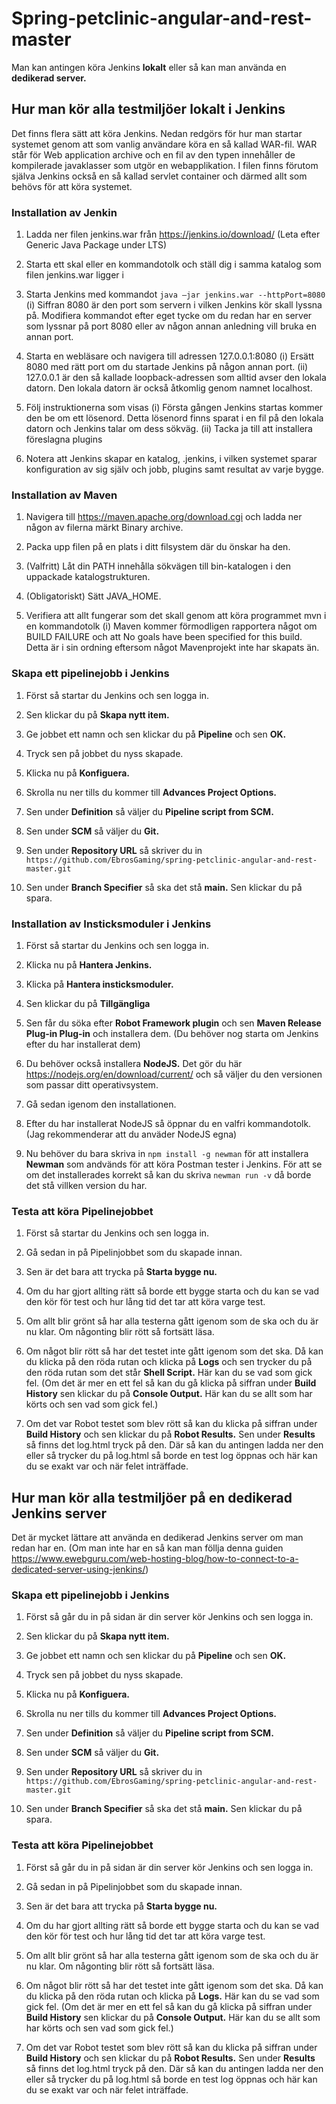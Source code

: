 # Spring-petclinic-angular-and-rest-master

Man kan antingen köra Jenkins **lokalt** eller så kan man använda en **dedikerad server.** 

## Hur man kör alla testmiljöer **lokalt** i Jenkins
Det finns flera sätt att köra Jenkins. Nedan redgörs för hur man startar systemet genom att som
vanlig användare köra en så kallad WAR-fil. WAR står för Web application archive och en fil av den
typen innehåller de kompilerade javaklasser som utgör en webapplikation. I filen finns förutom själva
Jenkins också en så kallad servlet container och därmed allt som behövs för att köra systemet.

### Installation av Jenkin
1. Ladda ner filen jenkins.war från https://jenkins.io/download/ (Leta efter Generic Java Package under LTS)
   
2. Starta ett skal eller en kommandotolk och ställ dig i samma katalog som filen jenkins.war
   ligger i
   
3. Starta Jenkins med kommandot ```java –jar jenkins.war --httpPort=8080```  
   (i) Siffran 8080 är den port som servern i vilken Jenkins kör skall lyssna på. Modifiera
   kommandot efter eget tycke om du redan har en server som lyssnar på port 8080
   eller av någon annan anledning vill bruka en annan port.
   
4. Starta en webläsare och navigera till adressen 127.0.0.1:8080
   (i) Ersätt 8080 med rätt port om du startade Jenkins på någon annan port.
   (ii) 127.0.0.1 är den så kallade loopback-adressen som alltid avser den lokala datorn.
   Den lokala datorn är också åtkomlig genom namnet localhost.

5. Följ instruktionerna som visas
   (i) Första gången Jenkins startas kommer den be om ett lösenord. Detta lösenord finns
   sparat i en fil på den lokala datorn och Jenkins talar om dess sökväg.
   (ii) Tacka ja till att installera föreslagna plugins

6. Notera att Jenkins skapar en katalog, .jenkins, i vilken systemet sparar konfiguration av sig
   själv och jobb, plugins samt resultat av varje bygge.
   
### Installation av Maven

1. Navigera till https://maven.apache.org/download.cgi och ladda ner någon av filerna märkt
   Binary archive.
   
2. Packa upp filen på en plats i ditt filsystem där du önskar ha den.

3. (Valfritt) Låt din PATH innehålla sökvägen till bin-katalogen i den uppackade
   katalogstrukturen.

4. (Obligatoriskt) Sätt JAVA_HOME.

5. Verifiera att allt fungerar som det skall genom att köra programmet mvn i en kommandotolk
   (i) Maven kommer förmodligen rapportera något om BUILD FAILURE och att No goals
   have been specified for this build. Detta är i sin ordning eftersom något Mavenprojekt inte har skapats än.
   
### Skapa ett pipelinejobb i Jenkins

1. Först så startar du Jenkins och sen logga in.

2. Sen klickar du på **Skapa nytt item.**

3. Ge jobbet ett namn och sen klickar du på **Pipeline** och sen **OK.**

4. Tryck sen på jobbet du nyss skapade.

5. Klicka nu på **Konfiguera.**

6. Skrolla nu ner tills du kommer till **Advances Project Options.**

7. Sen under **Definition** så väljer du **Pipeline script from SCM.**

8. Sen under **SCM** så väljer du **Git.**

9. Sen under **Repository URL** så skriver du in ```https://github.com/EbrosGaming/spring-petclinic-angular-and-rest-master.git```

10. Sen under **Branch Specifier** så ska det stå **main.** Sen klickar du på spara.

### Installation av **Insticksmoduler** i Jenkins

1. Först så startar du Jenkins och sen logga in.

2. Klicka nu på **Hantera Jenkins.**

3. Klicka på **Hantera insticksmoduler.**

4. Sen klickar du på **Tillgängliga**

5. Sen får du söka efter **Robot Framework plugin** och sen **Maven Release Plug-in Plug-in** och installera dem.
   (Du behöver nog starta om Jenkins efter du har installerat dem)

6. Du behöver också installera **NodeJS.** Det gör du här https://nodejs.org/en/download/current/ och så väljer du den 
   versionen som passar ditt operativsystem.
   
7. Gå sedan igenom den installationen.

8. Efter du har installerat NodeJS så öppnar du en valfri kommandotolk. (Jag rekommenderar att du anväder NodeJS egna)

9. Nu behöver du bara skriva in ```npm install -g newman``` för att installera **Newman** som andvänds för att köra Postman tester i Jenkins.
   För att se om det installerades korrekt så kan du skriva ```newman run -v``` då borde det stå villken version du har.
   
### Testa att köra Pipelinejobbet

1. Först så startar du Jenkins och sen logga in.

2. Gå sedan in på Pipelinjobbet som du skapade innan.

3. Sen är det bara att trycka på **Starta bygge nu.**

4. Om du har gjort allting rätt så borde ett bygge starta och du kan se vad den kör för test och hur lång tid det tar att köra varge test.

5. Om allt blir grönt så har alla testerna gått igenom som de ska och du är nu klar. Om någonting blir rött så fortsätt läsa.

6. Om något blir rött så har det testet inte gått igenom som det ska. Då kan du klicka på den röda rutan och klicka på **Logs** och sen trycker du på den röda rutan 
   som det står **Shell Script.** Här kan du se vad som gick fel. (Om det är mer en ett fel så kan du gå klicka på siffran under **Build History** sen klickar du på **Console Output.**
   Här kan du se allt som har körts och sen vad som gick fel.)

7. Om det var Robot testet som blev rött så kan du klicka på siffran under **Build History** och sen klickar du på **Robot Results.** Sen under **Results** så finns det
   log.html tryck på den. Där så kan du antingen ladda ner den eller så trycker du på log.html så borde en test log öppnas och här kan du se exakt var och när felet inträffade.


## Hur man kör alla testmiljöer på en **dedikerad Jenkins server**
Det är mycket lättare att använda en dedikerad Jenkins server om man redan har en. 
(Om man inte har en så kan man föllja denna guiden https://www.ewebguru.com/web-hosting-blog/how-to-connect-to-a-dedicated-server-using-jenkins/)

### Skapa ett pipelinejobb i Jenkins

1. Först så går du in på sidan är din server kör Jenkins och sen logga in.

2. Sen klickar du på **Skapa nytt item.**

3. Ge jobbet ett namn och sen klickar du på **Pipeline** och sen **OK.**

4. Tryck sen på jobbet du nyss skapade.

5. Klicka nu på **Konfiguera.**

6. Skrolla nu ner tills du kommer till **Advances Project Options.**

7. Sen under **Definition** så väljer du **Pipeline script from SCM.**

8. Sen under **SCM** så väljer du **Git.**

9. Sen under **Repository URL** så skriver du in ```https://github.com/EbrosGaming/spring-petclinic-angular-and-rest-master.git```

10. Sen under **Branch Specifier** så ska det stå **main.** Sen klickar du på spara.

### Testa att köra Pipelinejobbet

1. Först så går du in på sidan är din server kör Jenkins och sen logga in.

2. Gå sedan in på Pipelinjobbet som du skapade innan.

3. Sen är det bara att trycka på **Starta bygge nu.**

4. Om du har gjort allting rätt så borde ett bygge starta och du kan se vad den kör för test och hur lång tid det tar att köra varge test.

5. Om allt blir grönt så har alla testerna gått igenom som de ska och du är nu klar. Om någonting blir rött så fortsätt läsa.

6. Om något blir rött så har det testet inte gått igenom som det ska. Då kan du klicka på den röda rutan och klicka på **Logs.**
   Här kan du se vad som gick fel. (Om det är mer en ett fel så kan du gå klicka på siffran under **Build History** sen klickar du på **Console Output.**
   Här kan du se allt som har körts och sen vad som gick fel.)

7. Om det var Robot testet som blev rött så kan du klicka på siffran under **Build History** och sen klickar du på **Robot Results.** Sen under **Results** så finns det
   log.html tryck på den. Där så kan du antingen ladda ner den eller så trycker du på log.html så borde en test log öppnas och här kan du se exakt var och när felet inträffade.















